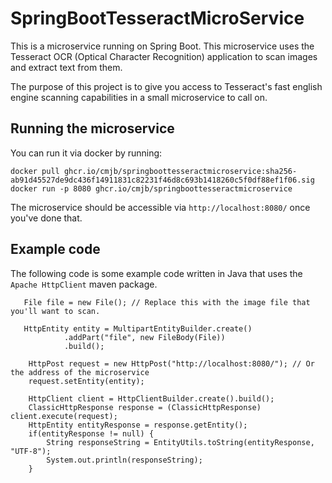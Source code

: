 # SpringBootTesseractMicroService

This is a microservice running on Spring Boot. This microservice uses the Tesseract OCR (Optical Character Recognition) application to scan images and extract text from them.

The purpose of this project is to give you access to Tesseract's fast english engine scanning capabilities in a small microservice to call on.

## Running the microservice

You can run it via docker by running:

```
docker pull ghcr.io/cmjb/springboottesseractmicroservice:sha256-ab91d45527de9dc436f14911831c82231f46d8c693b1418260c5f0df88ef1f06.sig
docker run -p 8080 ghcr.io/cmjb/springboottesseractmicroservice 
```

The microservice should be accessible via `http://localhost:8080/` once you've done that.

## Example code

The following code is some example code written in Java that uses the `Apache HttpClient` maven package.


```
   File file = new File(); // Replace this with the image file that you'll want to scan.
   
   HttpEntity entity = MultipartEntityBuilder.create()
            .addPart("file", new FileBody(File))
            .build();

    HttpPost request = new HttpPost("http://localhost:8080/"); // Or the address of the microservice
    request.setEntity(entity);

    HttpClient client = HttpClientBuilder.create().build();
    ClassicHttpResponse response = (ClassicHttpResponse) client.execute(request);
    HttpEntity entityResponse = response.getEntity();
    if(entityResponse != null) {
        String responseString = EntityUtils.toString(entityResponse, "UTF-8");
        System.out.println(responseString);
    }
```
